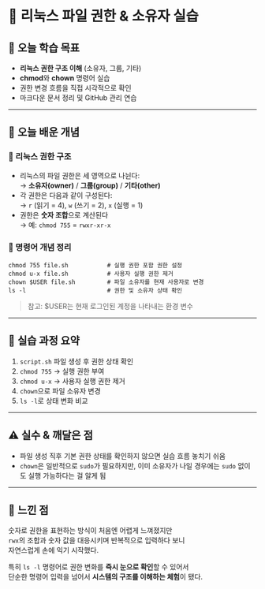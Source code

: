 # 📘 리눅스 파일 권한 & 소유자 실습

## 🎯 오늘 학습 목표
- **리눅스 권한 구조 이해** (소유자, 그룹, 기타)
- **chmod**와 **chown** 명령어 실습
- 권한 변경 흐름을 직접 시각적으로 확인
- 마크다운 문서 정리 및 GitHub 관리 연습

---

## 🧠 오늘 배운 개념

### 🔹 리눅스 권한 구조
- 리눅스의 파일 권한은 세 영역으로 나뉜다:  
  → **소유자(owner)** / **그룹(group)** / **기타(other)**  
- 각 권한은 다음과 같이 구성된다:  
  → `r` (읽기 = 4), `w` (쓰기 = 2), `x` (실행 = 1)  
- 권한은 **숫자 조합**으로 계산된다  
  → 예: `chmod 755` = `rwxr-xr-x`

### 🔹 명령어 개념 정리
```
chmod 755 file.sh           # 실행 권한 포함 권한 설정
chmod u-x file.sh           # 사용자 실행 권한 제거
chown $USER file.sh         # 파일 소유자를 현재 사용자로 변경
ls -l                       # 권한 및 소유자 상태 확인
```
>참고: $USER는 현재 로그인된 계정을 나타내는 환경 변수

---

## 🧪 실습 과정 요약
1. `script.sh` 파일 생성 후 권한 상태 확인
2. `chmod 755` → 실행 권한 부여
3. `chmod u-x` → 사용자 실행 권한 제거
4. `chown`으로 파일 소유자 변경
5. `ls -l`로 상태 변화 비교

---

## ⚠️ 실수 & 깨달은 점
- 파일 생성 직후 기본 권한 상태를 확인하지 않으면 실습 흐름 놓치기 쉬움
- `chown`은 일반적으로 `sudo`가 필요하지만, 
  이미 소유자가 나일 경우에는 `sudo` 없이도 실행 가능하다는 걸 알게 됨

---

## 💭 느낀 점
숫자로 권한을 표현하는 방식이 처음엔 어렵게 느껴졌지만  
`rwx`의 조합과 숫자 값을 대응시키며 반복적으로 입력하다 보니  
자연스럽게 손에 익기 시작했다.

특히 `ls -l` 명령어로 권한 변화를 **즉시 눈으로 확인**할 수 있어서  
단순한 명령어 입력을 넘어서 **시스템의 구조를 이해하는 체험**이 됐다.
